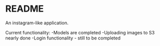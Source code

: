 # README

An instagram-like application.

Current functionality:
-Models are completed
-Uploading images to S3 nearly done
-Login functionality - still to be completed
